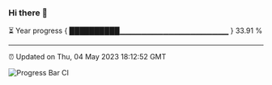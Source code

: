 ### Hi there 👋

⏳ Year progress { ██████████▁▁▁▁▁▁▁▁▁▁▁▁▁▁▁▁▁▁▁▁ } 33.91 %

---

⏰ Updated on Thu, 04 May 2023 18:12:52 GMT

![Progress Bar CI](https://github.com/liununu/liununu/workflows/Progress%20Bar%20CI/badge.svg)
